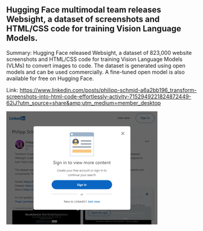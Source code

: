 ## Hugging Face multimodal team releases Websight, a dataset of screenshots and HTML/CSS code for training Vision Language Models.
Summary: Hugging Face released Websight, a dataset of 823,000 website screenshots and HTML/CSS code for training Vision Language Models (VLMs) to convert images to code. The dataset is generated using open models and can be used commercially. A fine-tuned open model is also available for free on Hugging Face.

Link: https://www.linkedin.com/posts/philipp-schmid-a6a2bb196_transform-screenshots-into-html-code-effortlessly-activity-7152949221824872449-62iJ?utm_source=share&amp;utm_medium=member_desktop

<img src="/img/eb0d2ae7-8591-4ef9-933b-8b62eb6f3acb.png" width="400" />
<br/><br/>
